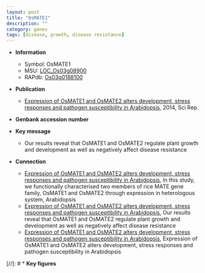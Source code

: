 ```yaml
---
layout: post
title: "OsMATE1"
description: ""
category: genes
tags: [disease, growth, disease resistance]
---
```


* **Information**  
    + Symbol: OsMATE1  
    + MSU: [LOC_Os03g08900](http://rice.plantbiology.msu.edu/cgi-bin/ORF_infopage.cgi?orf=LOC_Os03g08900)  
    + RAPdb: [Os03g0188100](http://rapdb.dna.affrc.go.jp/viewer/gbrowse_details/irgsp1?name=Os03g0188100)  

* **Publication**  
    + [Expression of OsMATE1 and OsMATE2 alters development, stress responses and pathogen susceptibility in Arabidopsis](http://www.ncbi.nlm.nih.gov/pubmed?term=Expression+of+OsMATE1+and+OsMATE2+alters+development,+stress+responses+and+pathogen+susceptibility+in+Arabidopsis%5BTitle%5D), 2014, Sci Rep.

* **Genbank accession number**  

* **Key message**  
    + Our results reveal that OsMATE1 and OsMATE2 regulate plant growth and development as well as negatively affect disease resistance

* **Connection**  
    + [Expression of OsMATE1 and OsMATE2 alters development, stress responses and pathogen susceptibility in Arabidopsis](http://www.ncbi.nlm.nih.gov/pubmed?term=Expression+of+OsMATE1+and+OsMATE2+alters+development,+stress+responses+and+pathogen+susceptibility+in+Arabidopsis%5BTitle%5D), In this study, we functionally characterised two members of rice MATE gene family, OsMATE1 and OsMATE2 through expression in heterologous system, Arabidopsis
    + [Expression of OsMATE1 and OsMATE2 alters development, stress responses and pathogen susceptibility in Arabidopsis](http://www.ncbi.nlm.nih.gov/pubmed?term=Expression+of+OsMATE1+and+OsMATE2+alters+development,+stress+responses+and+pathogen+susceptibility+in+Arabidopsis%5BTitle%5D), Our results reveal that OsMATE1 and OsMATE2 regulate plant growth and development as well as negatively affect disease resistance
    + [Expression of OsMATE1 and OsMATE2 alters development, stress responses and pathogen susceptibility in Arabidopsis](http://www.ncbi.nlm.nih.gov/pubmed?term=Expression+of+OsMATE1+and+OsMATE2+alters+development,+stress+responses+and+pathogen+susceptibility+in+Arabidopsis%5BTitle%5D), Expression of OsMATE1 and OsMATE2 alters development, stress responses and pathogen susceptibility in Arabidopsis

[//]: # * **Key figures**  


